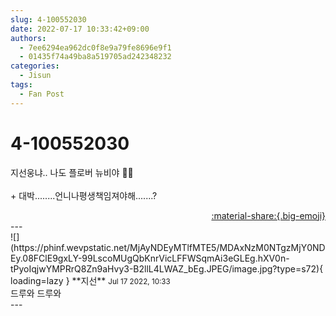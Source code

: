 ```yaml
---
slug: 4-100552030
date: 2022-07-17 10:33:42+09:00
authors:
  - 7ee6294ea962dc0f8e9a79fe8696e9f1
  - 01435f74a49ba8a519705ad242348232
categories:
  - Jisun
tags:
  - Fan Post
---
```


# 4-100552030

<div class="post-container" markdown="1">
<div class="content-container md-sidebar__scrollwrap" markdown="1">

지선웅냐.. 나도 플로버 뉴비야 🫶🏻<br><br>+ 대박........언니나평생책임져야해.......?

</div>
</div>

<div style="text-align: right;" markdown="1">
<a href="https://weverse.io/fromis9/fanpost/4-100552030" style="text-align: right;">:material-share:{.big-emoji}</a>
</div>
---

<div class="comments-container md-sidebar__scrollwrap" markdown="1">
<div class="comment" markdown="1">
<div class='id-container' markdown="1">
![](https://phinf.wevpstatic.net/MjAyNDEyMTlfMTE5/MDAxNzM0NTgzMjY0NDEy.08FClE9gxLY-99LscoMUgQbKnrVicLFFWSqmAi3eGLEg.hXV0n-tPyoIqjwYMPRrQ8Zn9aHvy3-B2llL4LWAZ_bEg.JPEG/image.jpg?type=s72){ loading=lazy }
**<span class="artist">지선</span>** <small>Jul 17 2022, 10:33</small><br>
</div>
<div class='comment-body' markdown="1">
드루와 드루와
</div>
</div>
</div>
---
